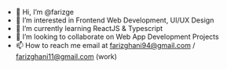 - 👋 Hi, I’m @farizge
- 👀 I’m interested in Frontend Web Development,  UI/UX Design
- 🌱 I’m currently learning ReactJS & Typescript
- 💞️ I’m looking to collaborate on Web App Development Projects
- 📫 How to reach me email at farizghani94@gmail.com / farizghani11@gmail.com (work)

<!---
farizge/farizge is a ✨ special ✨ repository because its `README.md` (this file) appears on your GitHub profile.
You can click the Preview link to take a look at your changes.
--->
